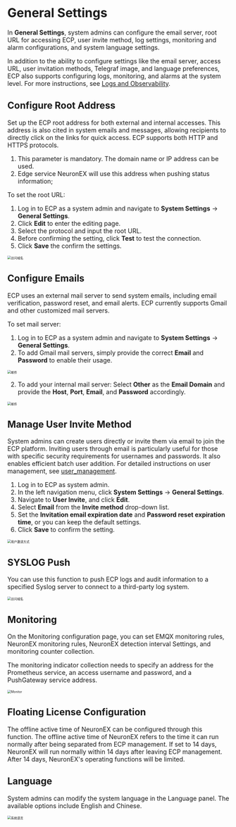 # General Settings

In **General Settings**, system admins can configure the email server, root URL for accessing ECP, user invite method, log settings, monitoring and alarm configurations, and system language settings.  

In addition to the ability to configure settings like the email server, access URL, user invitation methods, Telegraf image, and language preferences, ECP also supports configuring logs, monitoring, and alarms at the system level. For more instructions,  see [Logs and Observability](../monitor/introduction.md#system-level-configurations).

## Configure Root Address

Set up the ECP root address for both external and internal accesses. This address is also cited in system emails and messages, allowing recipients to directly click on the links for quick access. ECP supports both HTTP and HTTPS protocols.

1. This parameter is mandatory. The domain name or IP address can be used.
2. Edge service NeuronEX will use this address when pushing status information;

To set the root URL:

1. Log in to ECP as a system admin and navigate to **System Settings** -> **General Settings**.
2. Click **Edit** to enter the editing page.
3. Select the protocol and input the root URL.
4. Before confirming the setting, click **Test** to test the connection.
5. Click **Save** the confirm the settings. 

<img src="./_assets/manager-setting-DNS.png" alt="访问域名" style="zoom:50%;" />


## Configure Emails

ECP uses an external mail server to send system emails, including email verification, password reset, and email alerts. ECP currently supports Gmail and other customized mail servers.<!--这里我拿掉了QQ 和 163-->

To set mail server:

1. Log in to ECP as a system admin and navigate to **System Settings** -> **General Settings**.
2. To add Gmail mail servers, simply provide the correct **Email** and **Password** to enable their usage.

<img src="./_assets/manager-setting-mail.png" alt="邮件" style="zoom:50%;" />

2. To add your internal mail server: Select **Other** as the **Email Domain** and provide the **Host**, **Port**, **Email**, and **Password** accordingly. 

<img src="./_assets/manager-setting-mail2.png" alt="邮件" style="zoom:50%;" />


## Manage User Invite Method

System admins can create users directly or invite them via email to join the ECP platform. Inviting users through email is particularly useful for those with specific security requirements for usernames and passwords. It also enables efficient batch user addition. For detailed instructions on user management, see [user_management](./user_management.md).

1. Log in to ECP as system admin. 
2. In the left navigation menu, click **System Settings** -> **General Settings**. 
3. Navigate to **User Invite**, and click **Edit**. 
4. Select **Email** from the **Invite method** drop-down list. 
5. Set the **Invitation email expiration date** and **Password reset expiration time**, or you can keep the default settings. 
6. Click **Save** to confirm the setting. 

<img src="./_assets/manager-setting-auth.png" alt="用户邀请方式" style="zoom:50%;" />

## SYSLOG Push

You can use this function to push ECP logs and audit information to a specified Syslog server to connect to a third-party log system.

<img src="./_assets/syslog_push.png" alt="访问域名" style="zoom:50%;" />

## Monitoring

On the Monitoring configuration page, you can set EMQX monitoring rules, NeuronEX monitoring rules, NeuronEX detection interval Settings, and monitoring counter collection.

The monitoring indicator collection needs to specify an address for the Prometheus service, an access username and password, and a PushGateway service address.

<img src="./_assets/monitoring_conf.png" alt="Monitor" style="zoom:50%;" />

## Floating License Configuration

The offline active time of NeuronEX can be configured through this function. The offline active time of NeuronEX refers to the time it can run normally after being separated from ECP management. If set to 14 days, NeuronEX will run normally within 14 days after leaving ECP management. After 14 days, NeuronEX's operating functions will be limited.


## Language

System admins can modify the system language in the Language panel. The available options include English and Chinese.

<img src="./_assets/manager-setting-lang.png" alt="系统语言" style="zoom:50%;" />
